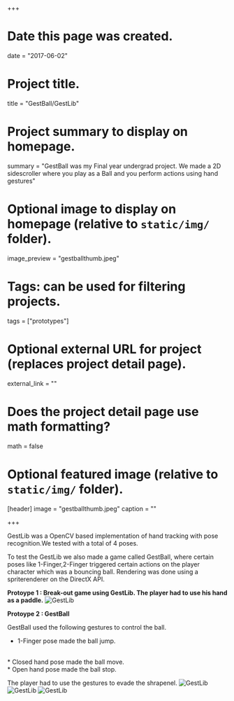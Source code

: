 +++
# Date this page was created.
date = "2017-06-02"

# Project title.
title = "GestBall/GestLib"

# Project summary to display on homepage.
summary = "GestBall was my Final year undergrad project. We made a 2D sidescroller where you play as a Ball and you perform actions using hand gestures"

# Optional image to display on homepage (relative to `static/img/` folder).
image_preview = "gestballthumb.jpeg"

# Tags: can be used for filtering projects.
tags = ["prototypes"]

# Optional external URL for project (replaces project detail page).
external_link = ""

# Does the project detail page use math formatting?
math = false

# Optional featured image (relative to `static/img/` folder).
[header]
image = "gestballthumb.jpeg"
caption = ""

+++

GestLib was a OpenCV based implementation of hand tracking with pose recognition.We tested with a total of 4 poses.

To test the GestLib we also made a game called GestBall, where certain poses like 1-Finger,2-Finger triggered certain actions on the player character which was a bouncing ball.
Rendering was done using a spriterenderer on the DirectX API.

**Protoype 1 : Break-out game using GestLib. The player had to use his hand as a paddle.**
![GestLib](/img/gestball1.jpg)

**Protoype 2 : GestBall**

GestBall used the following gestures to control the ball. 
<br>
* 1-Finger pose made the ball jump.
<br>
* Closed hand pose made the ball move.
<br>
* Open hand pose made the ball stop.

The player had to use the gestures to evade the shrapenel.
![GestLib](/img/GestBall2.png)
![GestLib](/img/GestBall3.png)
![GestLib](/img/GestBall4.png)
